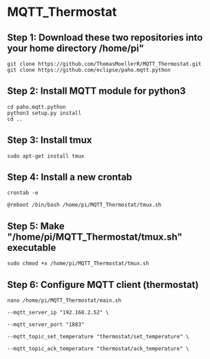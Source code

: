 #  MQTT_Thermostat
## Step 1: Download these two repositories into your home directory /home/pi"
    git clone https://github.com/ThomasMoellerR/MQTT_Thermostat.git
    git clone https://github.com/eclipse/paho.mqtt.python

## Step 2: Install MQTT module for python3
    cd paho.mqtt.python
    python3 setup.py install
    cd ..

## Step 3: Install tmux
    sudo apt-get install tmux


## Step 4: Install a new crontab
    crontab -e

`@reboot /bin/bash /home/pi/MQTT_Thermostat/tmux.sh`

## Step 5: Make "/home/pi/MQTT_Thermostat/tmux.sh" executable
    sudo chmod +x /home/pi/MQTT_Thermostat/tmux.sh

## Step 6: Configure MQTT client (thermostat)
    nano /home/pi/MQTT_Thermostat/main.sh

`--mqtt_server_ip "192.168.2.52" \`

`--mqtt_server_port "1883"`

`--mqtt_topic_set_temperature "thermostat/set_temperature" \`

`--mqtt_topic_ack_temperature "thermostat/ack_temperature" \`

